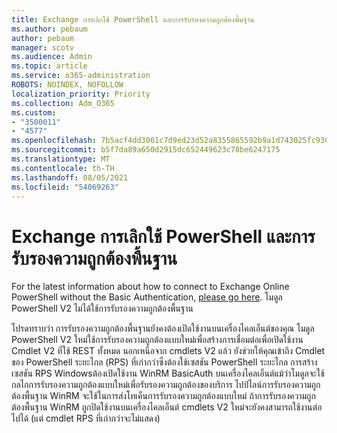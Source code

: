 ```yaml
---
title: Exchange การเลิกใช้ PowerShell และการรับรองความถูกต้องพื้นฐาน
ms.author: pebaum
author: pebaum
manager: scotv
ms.audience: Admin
ms.topic: article
ms.service: o365-administration
ROBOTS: NOINDEX, NOFOLLOW
localization_priority: Priority
ms.collection: Adm_O365
ms.custom:
- "3500011"
- "4577"
ms.openlocfilehash: 7b5acf4dd3061c7d9ed23d52a8355865592b9a1d743025fc9300dcda5a18831a
ms.sourcegitcommit: b5f7da89a650d2915dc652449623c78be6247175
ms.translationtype: MT
ms.contentlocale: th-TH
ms.lasthandoff: 08/05/2021
ms.locfileid: "54069263"
---
```

# <a name="exchange-powershell-and-basic-authentication-deprecation"></a>Exchange การเลิกใช้ PowerShell และการรับรองความถูกต้องพื้นฐาน

For the latest information about how to connect to Exchange Online PowerShell without the Basic Authentication, [please go here](https://aka.ms/exops-docs). โมดูล PowerShell V2 ไม่ได้ใช้การรับรองความถูกต้องพื้นฐาน

โปรดทราบว่า การรับรองความถูกต้องพื้นฐานยังคงต้องเปิดใช้งานบนเครื่องไคลเอ็นต์ของคุณ
โมดูล PowerShell V2 ใหม่ใช้การรับรองความถูกต้องแบบใหม่เพื่อสร้างการเชื่อมต่อเพื่อเปิดใช้งาน Cmdlet V2 ที่ใช้ REST ทั้งหมด นอกเหนือจาก cmdlets V2 แล้ว ยังช่วยให้คุณเข้าถึง Cmdlet ของ PowerShell ระยะไกล (RPS) ที่เก่ากว่าซึ่งต้องใช้เซสชัน PowerShell ระยะไกล การสร้างเซสชัน RPS Windowsต้องเปิดใช้งาน WinRM BasicAuth บนเครื่องไคลเอ็นต์แม้ว่าโมดูลจะใช้กลไกการรับรองความถูกต้องแบบใหม่เพื่อรับรองความถูกต้องของบริการ ไปป์ไลน์การรับรองความถูกต้องพื้นฐาน WinRM จะใช้ในการส่งโทเค็นการรับรองความถูกต้องแบบใหม่ ถ้าการรับรองความถูกต้องพื้นฐาน WinRM ถูกปิดใช้งานบนเครื่องไคลเอ็นต์ cmdlets V2 ใหม่จะยังคงสามารถใช้งานต่อไปได้ (แต่ cmdlet RPS ที่เก่ากว่าจะไม่แสดง)

